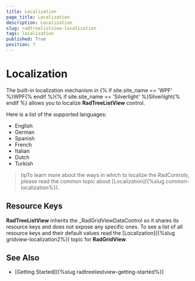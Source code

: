 ```yaml
---
title: Localization
page_title: Localization
description: Localization
slug: radtreelistview-localization
tags: localization
published: True
position: 7
---
```


# Localization

The built-in localization mechanism in {% if site.site_name == 'WPF' %}WPF{% endif %}{% if site.site_name == 'Silverlight' %}Silverlight{% endif %} allows you to localize __RadTreeListView__ control.      

Here is a list of the supported languages:
      
* English            
* German          
* Spanish           
* French
* Italian              
* Dutch             
* Turkish

>tipTo learn more about the ways in which to localize the RadControls, please read the common topic about [Localization]({%slug common-localization%}).

## Resource Keys

__RadTreeListView__ inherits the _RadGridViewDataControl so it shares its resource keys and does not expose any specific ones. To see a list of all resource keys and their default values read the [Localization]({%slug gridview-localization2%}) topic for __RadGridView__.

## See Also

 * [Getting Started]({%slug radtreeliestview-getting-started%})
